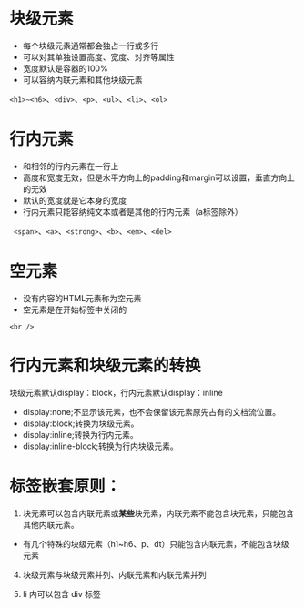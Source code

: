 # 块级元素
- 每个块级元素通常都会独占一行或多行
- 可以对其单独设置高度、宽度、对齐等属性
- 宽度默认是容器的100%
- 可以容纳内联元素和其他块级元素

`<h1>~<h6>`、`<div>`、`<p>`、`<ul>`、`<li>`、`<ol>`

# 行内元素
- 和相邻的行内元素在一行上
- 高度和宽度无效，但是水平方向上的padding和margin可以设置，垂直方向上的无效
- 默认的宽度就是它本身的宽度
- 行内元素只能容纳纯文本或者是其他的行内元素（a标签除外）

` <span>`、`<a>`、`<strong>`、`<b>`、`<em>`、`<del>`
# 空元素
- 没有内容的HTML元素称为空元素
- 空元素是在开始标签中关闭的

`<br />`
# 行内元素和块级元素的转换
块级元素默认display：block，行内元素默认display：inline

- display:none;不显示该元素，也不会保留该元素原先占有的文档流位置。
- display:block;转换为块级元素。
- display:inline;转换为行内元素。
- display:inline-block;转换为行内块级元素。

# 标签嵌套原则：

1. 块元素可以包含内联元素或**某些**块元素，内联元素不能包含块元素，只能包含其他内联元素。

- 有几个特殊的块级元素（h1~h6、p、dt）只能包含内联元素，不能包含块级元素

4. 块级元素与块级元素并列、内联元素和内联元素并列

5. li 内可以包含 div 标签